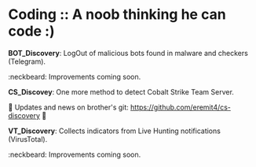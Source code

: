 # Coding :: A noob thinking he can code :)  

**BOT_Discovery**: LogOut of malicious bots found in malware and checkers (Telegram).  
  
   :neckbeard: Improvements coming soon.
  
**CS_Discovey**: One more method to detect Cobalt Strike Team Server.  

   :rocket:      Updates and news on brother's git: https://github.com/eremit4/cs-discovery :rocket:

**VT_Discovery**: Collects indicators from Live Hunting notifications (VirusTotal).  
  
  :neckbeard: Improvements coming soon.
